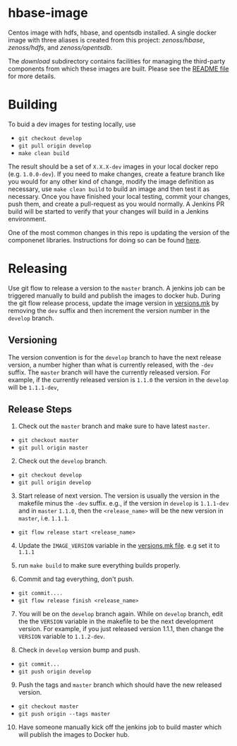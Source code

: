 # hbase-image 

Centos image with hdfs, hbase, and opentsdb installed. A single docker image with three aliases is created from this project: 
_zenoss/hbase_, _zenoss/hdfs_, and _zenoss/opentsdb_.

The _download_ subdirectory contains facilities for managing the third-party components from which these images are built.
Please see the [README file](./download/README.md) for more details.

# Building

To buid a dev images for testing locally, use 
  * `git checkout develop` 
  * `git pull origin develop`
  * `make clean build`

The result should be a set of `X.X.X-dev` images in your local docker repo (e.g. `1.0.0-dev`).   If you need to make changes, create
a feature branch like you would for any other kind of change, modify the image definition as necessary, use `make clean build` to
build an image and then test it as necessary.   Once you have finished your local testing, commit your changes, push them,
and create a pull-request as you would normally. A Jenkins PR build will be started to verify that your changes will build in
a Jenkins environment.

One of the most common changes in this repo is updating the version of the componenet libraries.  Instructions for doing so can be 
found [here](./updating-libraries.md).

# Releasing

Use git flow to release a version to the `master` branch. A jenkins job can be triggered manually to build and publish the
images to docker hub.  During the git flow release process, update the image version in [versions.mk](./versions.mk) by 
removing the `dev` suffix and then increment the version number in the `develop` branch.

## Versioning  

The version convention is for the `develop` branch to have the next release version, a number higher than what is
 currently released, with the `-dev` suffix. The `master` branch will have the currently released version.  For 
 example, if the currently released version is `1.1.0` the version in the `develop` will be `1.1.1-dev`,

## Release Steps

1. Check out the `master` branch and make sure to have latest `master`.
  * `git checkout master` 
  * `git pull origin master`

2. Check out the `develop` branch.
  * `git checkout develop`
  * `git pull origin develop`

3. Start release of next version. The version is usually the version in the makefile minus the `-dev` suffix.  e.g., if the version 
  in `develop` is `1.1.1-dev` and in `master` `1.1.0`, then the
  `<release_name>` will be the new version in `master`, i.e. `1.1.1`.
  *  `git flow release start <release_name>`

4. Update the `IMAGE_VERSION` variable in the [versions.mk file](./versions.mk). e.g set it to `1.1.1`

5. run `make build` to make sure everything builds properly.

6. Commit and tag everything, don't push.
  * `git commit....`
  * `git flow release finish <release_name>`

7. You will be on the `develop` branch again. While on `develop` branch, edit the the `VERSION` variable in the makefile to 
be the next development version. For example, if you just released version 1.1.1, then change the `VERSION` variable to
`1.1.2-dev`.

8. Check in `develop` version bump and push.
  * `git commit...`
  * `git push origin develop`

9. Push the tags and `master` branch which should have the new released version.
  * `git checkout master`
  * `git push origin --tags master`
  
10. Have someone manually kick off the jenkins job to build master which will publish the images to Docker hub.



